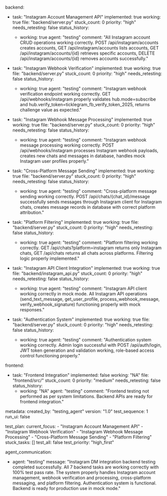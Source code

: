 backend:
  - task: "Instagram Account Management API"
    implemented: true
    working: true
    file: "backend/server.py"
    stuck_count: 0
    priority: "high"
    needs_retesting: false
    status_history:
      - working: true
        agent: "testing"
        comment: "All Instagram account CRUD operations working correctly. POST /api/instagram/accounts creates accounts, GET /api/instagram/accounts lists accounts, GET /api/instagram/accounts/{id} retrieves specific accounts, DELETE /api/instagram/accounts/{id} removes accounts successfully."

  - task: "Instagram Webhook Verification"
    implemented: true
    working: true
    file: "backend/server.py"
    stuck_count: 0
    priority: "high"
    needs_retesting: false
    status_history:
      - working: true
        agent: "testing"
        comment: "Instagram webhook verification endpoint working correctly. GET /api/webhooks/instagram properly validates hub.mode=subscribe and hub.verify_token=ticklegram_fb_verify_token_2025, returns challenge value as expected."

  - task: "Instagram Webhook Message Processing"
    implemented: true
    working: true
    file: "backend/server.py"
    stuck_count: 0
    priority: "high"
    needs_retesting: false
    status_history:
      - working: true
        agent: "testing"
        comment: "Instagram webhook message processing working correctly. POST /api/webhooks/instagram processes Instagram webhook payloads, creates new chats and messages in database, handles mock Instagram user profiles properly."

  - task: "Cross-Platform Message Sending"
    implemented: true
    working: true
    file: "backend/server.py"
    stuck_count: 0
    priority: "high"
    needs_retesting: false
    status_history:
      - working: true
        agent: "testing"
        comment: "Cross-platform message sending working correctly. POST /api/chats/{chat_id}/message successfully sends messages through Instagram client for Instagram chats, creates message records in database with correct platform attribution."

  - task: "Platform Filtering"
    implemented: true
    working: true
    file: "backend/server.py"
    stuck_count: 0
    priority: "high"
    needs_retesting: false
    status_history:
      - working: true
        agent: "testing"
        comment: "Platform filtering working correctly. GET /api/chats?platform=instagram returns only Instagram chats, GET /api/chats returns all chats across platforms. Filtering logic properly implemented."

  - task: "Instagram API Client Integration"
    implemented: true
    working: true
    file: "backend/instagram_api.py"
    stuck_count: 0
    priority: "high"
    needs_retesting: false
    status_history:
      - working: true
        agent: "testing"
        comment: "Instagram API client working correctly in mock mode. All Instagram API operations (send_text_message, get_user_profile, process_webhook_message, verify_webhook_signature) functioning properly with mock responses."

  - task: "Authentication System"
    implemented: true
    working: true
    file: "backend/server.py"
    stuck_count: 0
    priority: "high"
    needs_retesting: false
    status_history:
      - working: true
        agent: "testing"
        comment: "Authentication system working correctly. Admin login successful with POST /api/auth/login, JWT token generation and validation working, role-based access control functioning properly."

frontend:
  - task: "Frontend Integration"
    implemented: false
    working: "NA"
    file: "frontend/src/"
    stuck_count: 0
    priority: "medium"
    needs_retesting: false
    status_history:
      - working: "NA"
        agent: "testing"
        comment: "Frontend testing not performed as per system limitations. Backend APIs are ready for frontend integration."

metadata:
  created_by: "testing_agent"
  version: "1.0"
  test_sequence: 1
  run_ui: false

test_plan:
  current_focus:
    - "Instagram Account Management API"
    - "Instagram Webhook Verification"
    - "Instagram Webhook Message Processing"
    - "Cross-Platform Message Sending"
    - "Platform Filtering"
  stuck_tasks: []
  test_all: false
  test_priority: "high_first"

agent_communication:
  - agent: "testing"
    message: "Instagram DM integration backend testing completed successfully. All 7 backend tasks are working correctly with 100% test pass rate. The system properly handles Instagram account management, webhook verification and processing, cross-platform messaging, and platform filtering. Authentication system is functional. Backend is ready for production use in mock mode."